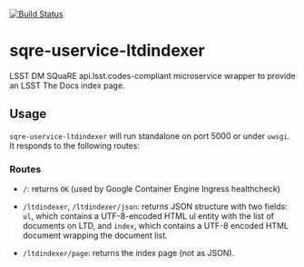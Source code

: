 [![Build Status](https://travis-ci.org/lsst-sqre/uservice-ltdindexer.svg?branch=master)](https://travis-ci.org/lsst-sqre/uservice-ltdindexer)

# sqre-uservice-ltdindexer

LSST DM SQuaRE api.lsst.codes-compliant microservice wrapper to provide an
LSST The Docs index page.

## Usage

`sqre-uservice-ltdindexer` will run standalone on port
5000 or under `uwsgi`.  It responds to the following routes:

### Routes

* `/`: returns `OK` (used by Google Container Engine Ingress healthcheck)

* `/ltdindexer`, `/ltdindexer/json`: returns JSON structure with two
  fields: `ul`, which contains a UTF-8-encoded HTML ul entity
  with the list of documents on LTD, and `index`, which contains a
  UTF-8 encoded HTML document wrapping the document list.

* `/ltdindexer/page`: returns the index page (not as JSON).
